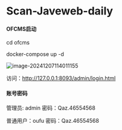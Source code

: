# Scan-Javeweb-daily

#### OFCMS启动

cd ofcms

docker-compose up -d

![image-20241207114011155](C:\Users\YMKW\AppData\Roaming\Typora\typora-user-images\image-20241207114011155.png)

访问：http://127.0.0.1:8093/admin/login.html

#### 账号密码

管理员:  admin       密码：Qaz.46554568

普通用户：oufu     密码：Qaz.46554568